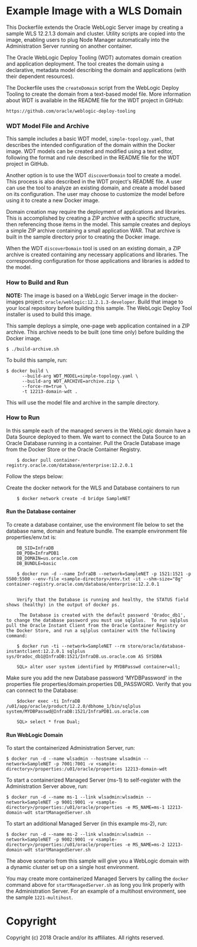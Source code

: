Example Image with a WLS Domain
===============================
This Dockerfile extends the Oracle WebLogic Server image by creating a sample WLS 12.2.1.3 domain and cluster. Utility scripts are copied into the image, enabling users to plug Node Manager automatically into the Administration Server running on another container.

The Oracle WebLogic Deploy Tooling (WDT) automates domain creation and application deployment.  The tool creates the domain using a declarative, metadata model describing the domain and applications (with their dependent resources). 

The Dockerfile uses the `createDomain` script from the WebLogic Deploy Tooling to create the domain from a text-based model file. More information about WDT is available in the README file for the WDT project in GitHub:

`https://github.com/oracle/weblogic-deploy-tooling`

### WDT Model File and Archive

This sample includes a basic WDT model, `simple-topology.yaml`, that describes the intended configuration of the domain within the Docker image. WDT models can be created and modified using a text editor, following the format and rule described in the README file for the WDT project in GitHub.

Another option is to use the WDT `discoverDomain` tool to create a model. This process is also described in the WDT project's README file. A user can use the tool to analyze an existing domain, and create a model based on its configuration. The user may choose to customize the model before using it to create a new Docker image.

Domain creation may require the deployment of applications and libraries. This is accomplished by creating a ZIP archive with a specific structure, then referencing those items in the model. This sample creates and deploys a simple ZIP archive containing a small application WAR. That archive is built in the sample directory prior to creating the Docker image.

When the WDT `discoverDomain` tool is used on an existing domain, a ZIP archive is created containing any necessary applications and libraries. The corresponding configuration for those applications and libraries is added to the model.

### How to Build and Run

**NOTE:** The image is based on a WebLogic Server image in the docker-images project: `oracle/weblogic:12.2.1.3-developer`. Build that image to your local repository before building this sample.  The WebLogic Deploy Tool installer is used to build this image.


This sample deploys a simple, one-page web application contained in a ZIP archive. This archive needs to be built (one time only) before building the Docker image.

    $ ./build-archive.sh

To build this sample, run:

    $ docker build \
          --build-arg WDT_MODEL=simple-topology.yaml \
          --build-arg WDT_ARCHIVE=archive.zip \
          --force-rm=true \
          -t 12213-domain-wdt .

This will use the model file and archive in the sample directory.

### How to Run 
In this sample each of the managed servers in the WebLogic domain have a Data Source deployed to them. We want to connect the Data Source to an Oracle Database running in a container. Pull the Oracle Database image from the Docker Store or the Oracle Container Registry.

        $ docker pull container-registry.oracle.com/database/enterprise:12.2.0.1

Follow the steps below:

Create the docker network for the WLS and Database containers to run

        $ docker network create -d bridge SampleNET

#### Run the Database container

To create a database container, use the environment file below to set the database name, domain and feature bundle.  The example environment file properties/env.txt is:

        DB_SID=InfraDB
        DB_PDB=InfraPDB1
        DB_DOMAIN=us.oracle.com
        DB_BUNDLE=basic

        $ docker run -d --name InfraDB --network=SampleNET -p 1521:1521 -p 5500:5500 --env-file <sample-directory>/env.txt -it --shm-size="8g" container-registry.oracle.com/database/enterprise:12.2.0.1


        Verify that the Database is running and healthy, the STATUS field shows (healthy) in the output of docker ps.

         The Database is created with the default password 'Oradoc_db1', to change the database password you must use sqlplus.  To run sqlplus pull the Oracle Instant Client from the Oracle Container Registry or the Docker Store, and run a sqlplus container with the following command:

        $ docker run -ti --network=SampleNET --rm store/oracle/database-instantclient:12.2.0.1 sqlplus sys/Oradoc_db1@InfraDB:1521/InfraDB.us.oracle.com AS SYSDBA

        SQL> alter user system identified by MYDBPasswd container=all;

Make sure you add the new Database password 'MYDBPassword' in the properties file properties/domain.properties DB_PASSWORD. Verify that you can connect to the Database:

        $docker exec -ti InfraDB /u01/app/oracle/product/12.2.0/dbhome_1/bin/sqlplus system/MYDBPasswd@InfraDB:1521/InfraPDB1.us.oracle.com

        SQL> select * from Dual;

#### Run WebLogic Domain

To start the containerized Administration Server, run:

    $ docker run -d --name wlsadmin --hostname wlsadmin --network=SampleNET -p 7001:7001 -v <sample-directory>/properties:/u01/oracle/properties 12213-domain-wdt

To start a containerized Managed Server (ms-1) to self-register with the Administration Server above, run:

    $ docker run -d --name ms-1 --link wlsadmin:wlsadmin --network=SampleNET -p 9001:9001 -v <sample-directory>/properties:/u01/oracle/properties -e MS_NAME=ms-1 12213-domain-wdt startManagedServer.sh

To start an additional Managed Server (in this example ms-2), run:

    $ docker run -d --name ms-2 --link wlsadmin:wlsadmin --network=SampleNET -p 9002:9001 -v <sample-directory>/properties:/u01/oracle/properties -e MS_NAME=ms-2 12213-domain-wdt startManagedServer.sh

The above scenario from this sample will give you a WebLogic domain with a dynamic cluster set up on a single host environment.

You may create more containerized Managed Servers by calling the `docker` command above for `startManagedServer.sh` as long you link properly with the Administration Server. For an example of a multihost environment, see the sample `1221-multihost`.

# Copyright
Copyright (c) 2018 Oracle and/or its affiliates. All rights reserved.
